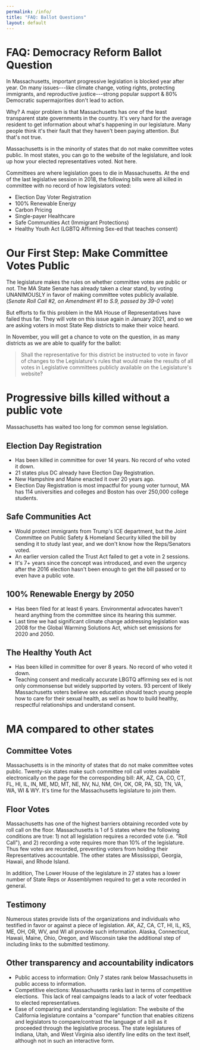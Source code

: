 ```yaml
---
permalink: /info/
title: "FAQ: Ballot Questions"
layout: default
---
```

# FAQ: Democracy Reform Ballot Question

In Massachusetts, important progressive legislation is blocked year after year. On many issues---like climate change, voting rights, protecting immigrants, and reproductive justice---strong popular support & 80% Democratic supermajorities don't lead to action.

Why? A major problem is that Massachusetts has one of the least transparent state governments in the country. It's very hard for the average resident to get information about what's happening in our legislature. Many people think it's their fault that they haven't been paying attention. But that's not true.

Massachusetts is in the minority of states that do not make committee votes public. In most states, you can go to the website of the legislature, and look up how your elected representatives voted. Not here.

Committees are where legislation goes to die in Massachusetts. At the end of the last legislative session in 2018, the following bills were all killed in committee with no record of how legislators voted:

* Election Day Voter Registration
* 100% Renewable Energy
* Carbon Pricing
* Single-payer Healthcare
* Safe Communities Act (Immigrant Protections)
* Healthy Youth Act (LGBTQ Affirming Sex-ed that teaches consent)



# Our First Step: Make Committee Votes Public

The legislature makes the rules on whether committee votes are public or not. The MA State Senate has already taken a clear stand, by voting UNANIMOUSLY in favor of making committee votes publicly available. (*Senate Roll Call #2, on Amendment #1 to S.9, passed by 39-0 vote*)

But efforts to fix this problem in the MA House of Representatives have failed thus far. They will vote on this issue again in January 2021, and so we are asking voters in most State Rep districts to make their voice heard.

In November, you will get a chance to vote on the question, in as many districts as we are able to qualify for the ballot:

> Shall the representative for this district be instructed to vote in favor of changes to the Legislature's rules that would make the results of all votes in Legislative committees publicly available on the Legislature's website?



# Progressive bills killed without a public vote

Massachusetts has waited too long for common sense legislation. 

## Election Day Registration 

* Has been killed in committee for over 14 years. No record of who voted it down.
* 21 states plus DC already have Election Day Registration.
* New Hampshire and Maine enacted it over 20 years ago.
* Election Day Registration is most impactful for young voter turnout, MA has 114 universities and colleges and Boston has over 250,000 college students.

## Safe Communities Act 

* Would protect immigrants from Trump's ICE department, but the Joint Committee on Public Safety & Homeland Security killed the bill by sending it to study last year, and we don't know how the Reps/Senators voted.  
* An earlier version called the Trust Act failed to get a vote in 2 sessions.  
* It's 7+ years since the concept was introduced, and even the urgency after the 2016 election hasn't been enough to get the bill passed or to even have a public vote.

## 100% Renewable Energy by 2050

* Has been filed for at least 6 years. Environmental advocates haven't heard anything from the committee since its hearing this summer.
* Last time we had significant climate change addressing legislation was 2008 for the Global Warming Solutions Act, which set emissions for 2020 and 2050.

## The Healthy Youth Act 

* Has been killed in committee for over 8 years. No record of who voted it down.
* Teaching consent and medically accurate LBGTQ affirming sex ed is not only commonsense but widely supported by voters. 93 percent of likely Massachusetts voters believe sex education should teach young people how to care for their sexual health, as well as how to build healthy, respectful relationships and understand consent.

# MA compared to other states

## Committee Votes

Massachusetts is in the minority of states that do not make committee votes public. Twenty-six states make such committee roll call votes available electronically on the page for the corresponding bill: AK, AZ, CA, CO, CT, FL, HI, IL, IN, ME, MD, MT, NE, NV, NJ, NM, OH, OK, OR, PA, SD, TN, VA, WA, WI & WY. It's time for the Massachusetts legislature to join them.

## Floor Votes

Massachusetts has one of the highest barriers obtaining recorded vote by roll call on the floor. Massachusetts is 1 of 5 states where the following conditions are true: 1) not all legislation requires a recorded vote (i.e. "Roll Call"), and 2) recording a vote requires more than 10% of the legislature. Thus few votes are recorded, preventing voters from holding their Representatives accountable. The other states are Mississippi, Georgia, Hawaii, and Rhode Island.

In addition, The Lower House of the legislature in 27 states has a lower number of State Reps or Assemblymen required to get a vote recorded in general.

## Testimony

Numerous states provide lists of the organizations and individuals who testified in favor or against a piece of legislation. AK, AZ, CA, CT, HI, IL, KS, ME, OH, OR, WV, and WI all provide such information. Alaska, Connecticut, Hawaii, Maine, Ohio, Oregon, and Wisconsin take the additional step of including links to the submitted testimony.

## Other transparency and accountability indicators

* Public access to information: Only 7 states rank below Massachusetts in public access to information.
* Competitive elections: Massachusetts ranks last in terms of competitive elections.  This lack of real campaigns leads to a lack of voter feedback to elected representatives.
* Ease of comparing and understanding legislation: The website of the California legislature contains a "compare" function that enables citizens and legislators to compare/contrast the language of a bill as it proceeded through the legislative process. The state legislatures of Indiana, Utah, and West Virginia also identify line edits on the text itself, although not in such an interactive form.
